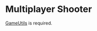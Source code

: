 Multiplayer Shooter
===================

[GameUtils](https://github.org/ra4king/GameUtils) is required.
